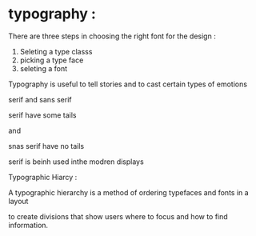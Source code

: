 # typography :

There are three steps in choosing the right font for the design : 

1. Seleting a type classs
2. picking a type face 
3. seleting a font 

Typography is useful to tell stories and to cast certain types of emotions 

serif and sans serif 

serif have some tails 

and 

snas serif have no tails 

serif is beinh used inthe modren displays

Typographic Hiarcy :

A typographic hierarchy is a method of ordering typefaces and fonts in a layout

to create divisions that show users where to focus and how to find information.